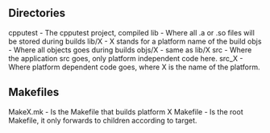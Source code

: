 <!-- # Project Files organization # -->

## Directories ##

cpputest - The cpputest project, compiled
lib - Where all .a or .so files will be stored during builds
lib/X - X stands for a platform name of the build
objs - Where all objects goes during builds
objs/X - same as lib/X
src - Where the application src goes, only platform independent code here.
src_X - Where platform dependent code goes, where X is the name of the platform.

## Makefiles ##
MakeX.mk - Is the Makefile that builds platform X
Makefile - Is the root Makefile, it only forwards to children according to target.
